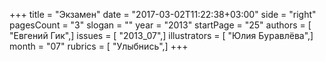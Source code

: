 +++
title = "Экзамен"
date = "2017-03-02T11:22:38+03:00"
side = "right"
pagesCount = "3"
slogan = ""
year = "2013"
startPage = "25"
authors = [ "Евгений Гик",]
issues = [ "2013_07",]
illustrators = [ "Юлия Буравлёва",]
month = "07"
rubrics = [ "Улыбнись",]
+++
